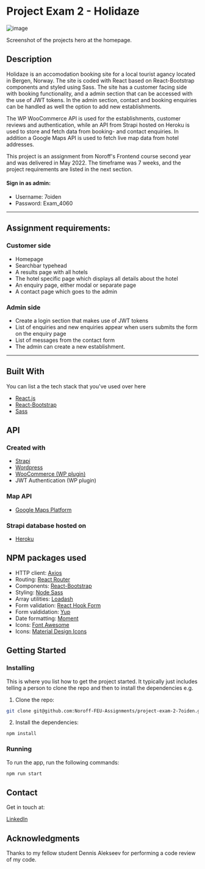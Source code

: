 # Project Exam 2 - Holidaze

![image](https://res.cloudinary.com/dhd2paq70/image/upload/v1654681030/holidaze_x4owk1.jpg)

Screenshot of the projects hero at the homepage.

## Description

Holidaze is an accomodation booking site for a local tourist
agancy located in Bergen, Norway. The site is coded with React based
on React-Bootstrap components and styled using Sass. The site
has a customer facing side with booking functionality, and a
admin section that can be accessed with the use of JWT tokens.
In the admin section, contact and booking enquiries can be
handled as well the option to add new establishments.

The WP WooCommerce API is used for the establishments, customer reviews and authentication, while an
API from Strapi hosted on Heroku is used to store and fetch data
from booking- and contact enquiries. In addition a Google Maps API is used to fetch live map data from hotel addresses.

This project is an assignment from Noroff's Frontend course second year and was delivered in May 2022. The timeframe was 7 weeks, and the project requirements are listed in the next section.

#### Sign in as admin:

- Username: 7oiden
- Password: Exam_4060

<hr/>

## Assignment requirements:

### Customer side

- Homepage
- Searchbar typehead
- A results page with all hotels
- The hotel specific page which displays all details about the hotel
- An enquiry page, either modal or separate page
- A contact page which goes to the admin

### Admin side

- Create a login section that makes use of JWT tokens
- List of enquiries and new enquiries appear when users submits the form on the enquiry page
- List of messages from the contact form
- The admin can create a new establishment.

<hr/>

## Built With

You can list a the tech stack that you've used over here

- [React.js](https://reactjs.org/)
- [React-Bootstrap](https://react-bootstrap.github.io/)
- [Sass](https://sass-lang.com)

## API

### Created with

- [Strapi](https://strapi.io)
- [Wordpress](https://wordpress.com)
- [WooCommerce (WP plugin)](https://woocommerce.com)
- JWT Authentication (WP plugin)

### Map API

- [Google Maps Platform](https://developers.google.com/maps)

### Strapi database hosted on

- [Heroku](https://heroku.com)

## NPM packages used

- HTTP client: [Axios](https://axios-http.com/docs/intro)
- Routing: [React Router](https://reactrouter.com/)
- Components: [React-Bootstrap](https://react-bootstrap.github.io/)
- Styling: [Node Sass](https://www.npmjs.com/package/node-sass)
- Array utilities: [Loadash](https://lodash.com/)
- Form validation: [React Hook Form](https://react-hook-form.com/)
- Form valdidation: [Yup](https://github.com/jquense/yup)
- Date formatting: [Moment](https://momentjs.com/)
- Icons: [Font Awesome](https://fontawesome.com/v5/docs/web/setup/use-package-managers)
- Icons: [Material Design Icons](https://materialdesignicons.com/)

## Getting Started

### Installing

This is where you list how to get the project started. It typically just includes telling a person to clone the repo and then to install the dependencies e.g.

1. Clone the repo:

```bash
git clone git@github.com:Noroff-FEU-Assignments/project-exam-2-7oiden.git
```

2. Install the dependencies:

```
npm install
```

### Running

To run the app, run the following commands:

```bash
npm run start
```

## Contact

Get in touch at:

[LinkedIn](https://www.linkedin.com/in/tommy-j-16b56678/)

## Acknowledgments

Thanks to my fellow student Dennis Alekseev for performing a code review of my code.
